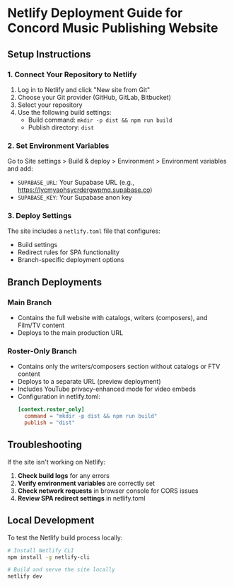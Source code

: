 # Netlify Deployment Guide for Concord Music Publishing Website

## Setup Instructions

### 1. Connect Your Repository to Netlify

1. Log in to Netlify and click "New site from Git"
2. Choose your Git provider (GitHub, GitLab, Bitbucket)
3. Select your repository
4. Use the following build settings:
   - Build command: `mkdir -p dist && npm run build`
   - Publish directory: `dist`

### 2. Set Environment Variables

Go to Site settings > Build & deploy > Environment > Environment variables and add:

- `SUPABASE_URL`: Your Supabase URL (e.g., https://lycmyaohsycrdergwpmq.supabase.co)
- `SUPABASE_KEY`: Your Supabase anon key

### 3. Deploy Settings

The site includes a `netlify.toml` file that configures:
- Build settings
- Redirect rules for SPA functionality
- Branch-specific deployment options

## Branch Deployments

### Main Branch
- Contains the full website with catalogs, writers (composers), and Film/TV content
- Deploys to the main production URL

### Roster-Only Branch
- Contains only the writers/composers section without catalogs or FTV content
- Deploys to a separate URL (preview deployment)
- Includes YouTube privacy-enhanced mode for video embeds
- Configuration in netlify.toml:
  ```toml
  [context.roster_only]
    command = "mkdir -p dist && npm run build"
    publish = "dist"
  ```

## Troubleshooting

If the site isn't working on Netlify:

1. **Check build logs** for any errors
2. **Verify environment variables** are correctly set
3. **Check network requests** in browser console for CORS issues
4. **Review SPA redirect settings** in netlify.toml

## Local Development

To test the Netlify build process locally:

```bash
# Install Netlify CLI
npm install -g netlify-cli

# Build and serve the site locally
netlify dev
```